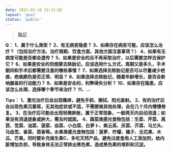 ```yaml
---
date: 2021-02-16 23:21:02
layout: 'post'
status: 'public'
---
```


>  [胎记](https://baike.pcbaby.com.cn/qzbd/957383.html)

**Q：**
**1、属于什么类型？**
**2、有无病变隐患？**
**3、如果存在病变可能，应该怎么治疗？（包括治疗方法、治疗周期、饮食方面、其他方面注意事项？）**
**4、如果有无病变可能是否都会遗传？**
**5、如果是安全的且不再采取治疗，以后需要怎样去保护它？**
**6、如果是安全的但想要去除胎记，应该选用什么方式，周期又是多久，手术期间和手术后都需要注意的哪些事情？**
**7、如果选择去除胎记是否可以尽量减少疤痕，疤痕颜色是否正常、明显？**
**8、如果选择去除胎记，随着年龄增长，是否会影响膝盖的行动能力？**
**9、如果是安全的，利弊得失分析？**
**10、如果存在隐患，应该怎么处理，选择哪个季节来治疗？**
**11、...**

**Tips：**
**1、激光治疗后会出现瘙痒，避免手抓、擦拭、阳光直射。**
**2、有的治疗后会出现色素沉着斑，无其他症状或不适，不需要做其他处理，会在几个月内慢慢修复。**
**3、在治疗后可能会出现轻微肿胀，属于正常现象，一般两天内自动消退；如果没有消退迹象或肿大，需及时就医。**
**4、蔬菜类感光食物包括：生菜、芹菜、莴苣、苋菜、油菜、菠菜、韭菜、小白菜、白萝卜、紫云英、灰菜、芥菜、马兰头、马齿苋、香菜、茴香等。水果类感光食物包括：菠萝、柠檬、橘子、无花果、木瓜、芒果。同时要补充维生素C，多吃天然产品，避免过度食用人工添加剂，给内脏增加负担，导致身体无法正常排出黑色素，造成黑色素的堆积和沉淀。**